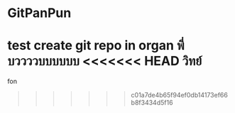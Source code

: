 # GitPanPun
test create git repo in organ
พี่บววววบบบบบบ
<<<<<<< HEAD
วิทย์
=======
fon
>>>>>>> c01a7de4b65f94ef0db14173ef66b8f3434d5f16
